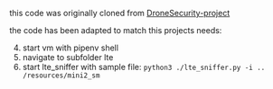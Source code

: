 this code was originally cloned from [DroneSecurity-project](https://github.com/RUB-SysSec/DroneSecurity)

the code has been adapted to match this projects needs:

4. start vm with pipenv shell
2. navigate to subfolder lte
3. start lte_sniffer with sample file: `python3 ./lte_sniffer.py -i ..
   /resources/mini2_sm`